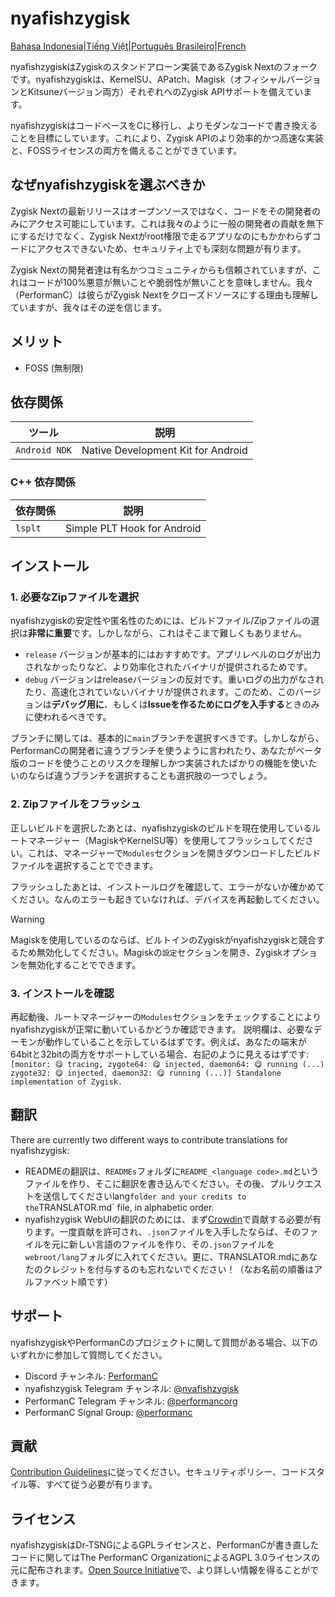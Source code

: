 # nyafishzygisk

[Bahasa Indonesia](/READMEs/README_id-ID.md)|[Tiếng Việt](/READMEs/README_vi-VN.md)|[Português Brasileiro](/READMEs/README_pt-BR.md)|[French](/READMEs/README_fr-FR.md)

nyafishzygiskはZygiskのスタンドアローン実装であるZygisk Nextのフォークです。nyafishzygiskは、KernelSU、APatch、Magisk（オフィシャルバージョンとKitsuneバージョン両方）それぞれへのZygisk APIサポートを備えています。

nyafishzygiskはコードベースをCに移行し、よりモダンなコードで書き換えることを目標にしています。これにより、Zygisk APIのより効率的かつ高速な実装と、FOSSライセンスの両方を備えることができています。

## なぜnyafishzygiskを選ぶべきか

Zygisk Nextの最新リリースはオープンソースではなく、コードをその開発者のみにアクセス可能にしています。これは我々のように一般の開発者の貢献を無下にするだけでなく、Zygisk Nextがroot権限で走るアプリなのにもかかわらずコードにアクセスできないため、セキュリティ上でも深刻な問題が有ります。

Zygisk Nextの開発者達は有名かつコミュニティからも信頼されていますが、これはコードが100%悪意が無いことや脆弱性が無いことを意味しません。我々（PerformanC）は彼らがZygisk Nextをクローズドソースにする理由も理解していますが、我々はその逆を信じます。

## メリット

- FOSS (無制限)

## 依存関係

| ツール           | 説明                                   |
|-----------------|----------------------------------------|
| `Android NDK`   | Native Development Kit for Android     |

### C++ 依存関係

| 依存関係    | 説明                           |
|------------|-------------------------------|
| `lsplt`    | Simple PLT Hook for Android   |

## インストール

### 1. 必要なZipファイルを選択

nyafishzygiskの安定性や匿名性のためには、ビルドファイル/Zipファイルの選択は**非常に重要**です。しかしながら、これはそこまで難しくもありません。

- `release` バージョンが基本的にはおすすめです。アプリレベルのログが出力されなかったりなど、より効率化されたバイナリが提供されるためです。
- `debug` バージョンはreleaseバージョンの反対です。重いログの出力がなされたり、高速化されていないバイナリが提供されます。このため、このバージョンは**デバッグ用に**、もしくは**Issueを作るためにログを入手する**ときのみに使われるべきです。

ブランチに関しては、基本的に`main`ブランチを選択すべきです。しかしながら、PerformanCの開発者に違うブランチを使うように言われたり、あなたがベータ版のコードを使うことのリスクを理解しかつ実装されたばかりの機能を使いたいのならば違うブランチを選択することも選択肢の一つでしょう。

### 2. Zipファイルをフラッシュ

正しいビルドを選択したあとは、nyafishzygiskのビルドを現在使用しているルートマネージャー（MagiskやKernelSU等）を使用してフラッシュしてください。これは、マネージャーで`Modules`セクションを開きダウンロードしたビルドファイルを選択することでできます。

フラッシュしたあとは、インストールログを確認して、エラーがないか確かめてください。なんのエラーも起きていなければ、デバイスを再起動してください。

> [!WARNING]
> Magiskを使用しているのならば、ビルトインのZygiskがnyafishzygiskと競合するため無効化してください。Magiskの`設定`セクションを開き、Zygiskオプションを無効化することでできます。
### 3. インストールを確認

再起動後、ルートマネージャーの`Modules`セクションをチェックすることによりnyafishzygiskが正常に動いているかどうか確認できます。
説明欄は、必要なデーモンが動作していることを示しているはずです。例えば、あなたの端末が64bitと32bitの両方をサポートしている場合、右記のように見えるはずです: `[monitor: 😋 tracing, zygote64: 😋 injected, daemon64: 😋 running (...) zygote32: 😋 injected, daemon32: 😋 running (...)] Standalone implementation of Zygisk.`

## 翻訳

There are currently two different ways to contribute translations for nyafishzygisk:

- READMEの翻訳は、`READMEs`フォルダに`README_<language code>.md`というファイルを作り、そこに翻訳を書き込んでください。その後、プルリクエストを送信してくださいlang` folder and your credits to the `TRANSLATOR.md` file, in alphabetic order.
- nyafishzygisk WebUIの翻訳のためには、まず[Crowdin](https://crowdin.com/project/nyafishzygisk)で貢献する必要が有ります。一度貢献を許可され、`.json`ファイルを入手したならば、そのファイルを元に新しい言語のファイルを作り、その`.json`ファイルを`webroot/lang`フォルダに入れてください。更に、TRANSLATOR.mdにあなたのクレジットを付与するのも忘れないでください！（なお名前の順番はアルファベット順です）

## サポート

nyafishzygiskやPerformanCのプロジェクトに関して質問がある場合、以下のいずれかに参加して質問してください。

- Discord チャンネル: [PerformanC](https://discord.gg/uPveNfTuCJ)
- nyafishzygisk Telegram チャンネル: [@nyafishzygisk](https://t.me/nyafishzygisk)
- PerformanC Telegram チャンネル: [@performancorg](https://t.me/performancorg)
- PerformanC Signal Group: [@performanc](https://signal.group/#CjQKID3SS8N5y4lXj3VjjGxVJnzNsTIuaYZjj3i8UhipAS0gEhAedxPjT5WjbOs6FUuXptcT)

## 貢献

[Contribution Guidelines](https://github.com/PerformanC/contributing)に従ってください。セキュリティポリシー、コードスタイル等、すべて従う必要が有ります。

## ライセンス

nyafishzygiskはDr-TSNGによるGPLライセンスと、PerformanCが書き直したコードに関してはThe PerformanC OrganizationによるAGPL 3.0ライセンスの元に配布されます。[Open Source Initiative](https://opensource.org/licenses/AGPL-3.0)で、より詳しい情報を得ることができます。
